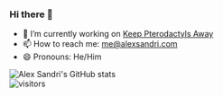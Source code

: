 ### Hi there 👋

- 🔭 I’m currently working on [Keep Pterodactyls Away](https://github.com/alex-sandri/keep-pterodactyls-away)
- 📫 How to reach me: [me@alexsandri.com](mailto:me@alexsandri.com)
- 😄 Pronouns: He/Him

![Alex Sandri's GitHub stats](https://github-readme-stats.vercel.app/api?username=alex-sandri)\
![visitors](https://visitor-badge.glitch.me/badge?page_id=alex-sandri)
